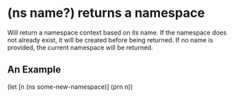 # (ns name?) returns a namespace
Will return a namespace context based on its name. If the namespace does not already exist, it will be created before being returned. If no name is provided, the current namespace will be returned.

## An Example

  (let [n (ns some-new-namespace)]
    (prn n))
